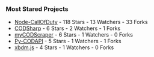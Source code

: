 ### Most Stared Projects
<!-- most_stars starts -->
* [Node-CallOfDuty](https://github.com/Lierrmm/Node-CallOfDuty) - 118 Stars - 13 Watchers - 33 Forks
* [CODSharp](https://github.com/Lierrmm/CODSharp) - 6 Stars - 2 Watchers - 1 Forks
* [myCODScraper](https://github.com/Lierrmm/myCODScraper) - 6 Stars - 1 Watchers - 0 Forks
* [Py-CODAPI](https://github.com/Lierrmm/Py-CODAPI) - 5 Stars - 1 Watchers - 1 Forks
* [xbdm.js](https://github.com/Lierrmm/xbdm.js) - 4 Stars - 1 Watchers - 0 Forks
<!-- most_stars ends -->
